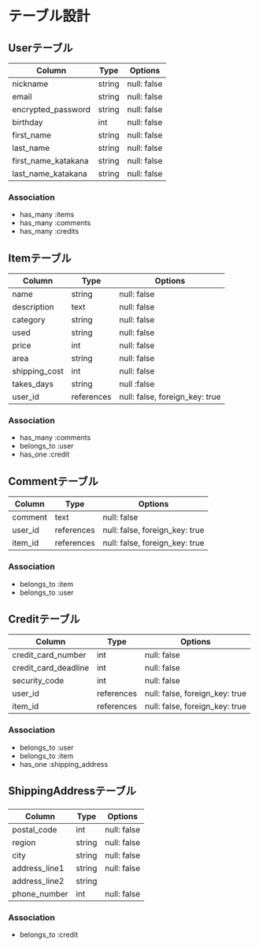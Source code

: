 # テーブル設計

## Userテーブル

| Column              | Type   | Options     |
| ------------------- | ------ | ----------- |
| nickname            | string | null: false |
| email               | string | null: false |
| encrypted_password  | string | null: false |
| birthday            | int    | null: false |
| first_name          | string | null: false |
| last_name           | string | null: false |
| first_name_katakana | string | null: false |
| last_name_katakana  | string | null: false |

### Association

- has_many :items
- has_many :comments
- has_many :credits

## Itemテーブル

| Column        | Type       | Options                        |
| ------------- | ---------- | ------------------------------ |
| name          | string     | null: false                    |
| description   | text       | null: false                    |
| category      | string     | null: false                    |
| used          | string     | null: false                    |
| price         | int        | null: false                    |
| area          | string     | null: false                    |
| shipping_cost | int        | null: false                    |
| takes_days    | string     | null :false                    |
| user_id       | references | null: false, foreign_key: true |

### Association

- has_many :comments
- belongs_to :user
- has_one :credit

## Commentテーブル

| Column  | Type       | Options                        |
| ------- | ---------- | ------------------------------ |
| comment | text       | null: false                    |
| user_id | references | null: false, foreign_key: true |
| item_id | references | null: false, foreign_key: true |

### Association

- belongs_to :item
- belongs_to :user

## Creditテーブル

| Column               | Type       | Options                        |
| ------------------   | ---------- | ------------------------------ |
| credit_card_number   | int        | null: false                    |
| credit_card_deadline | int        | null: false                    |
| security_code        | int        | null: false                    |
| user_id              | references | null: false, foreign_key: true |
| item_id              | references | null: false, foreign_key: true |

### Association

- belongs_to :user
- belongs_to :item
- has_one :shipping_address

## ShippingAddressテーブル

###
| Column        | Type   | Options     |
| ------------- | ------ | ----------- |
| postal_code   | int    | null: false |
| region        | string | null: false |
| city          | string | null: false |
| address_line1 | string | null: false |
| address_line2 | string |             |
| phone_number  | int    | null: false |

### Association

- belongs_to :credit

